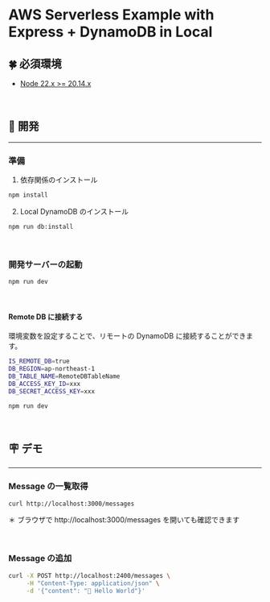 # AWS Serverless Example with Express + DynamoDB in Local

## 🍀 必須環境

- [Node 22.x >= 20.14.x](https://nodejs.org/en/download/package-manager)

<br />

## 🎱 開発

---

### 準備

1. 依存関係のインストール

```sh
npm install
```

2. Local DynamoDB のインストール

```sh
npm run db:install
```

<br />

### 開発サーバーの起動

```bash
npm run dev
```

<br />

#### Remote DB に接続する

環境変数を設定することで、リモートの DynamoDB に接続することができます。

```sh
IS_REMOTE_DB=true
DB_REGION=ap-northeast-1
DB_TABLE_NAME=RemoteDBTableName
DB_ACCESS_KEY_ID=xxx
DB_SECRET_ACCESS_KEY=xxx
```

```sh
npm run dev
```

<br />

## 🪧 デモ

---

### Message の一覧取得

```sh
curl http://localhost:3000/messages
```

＊ ブラウザで http://localhost:3000/messages を開いても確認できます

<br />

### Message の追加

```sh
curl -X POST http://localhost:2400/messages \
     -H "Content-Type: application/json" \
     -d '{"content": "🚀 Hello World"}'
```
